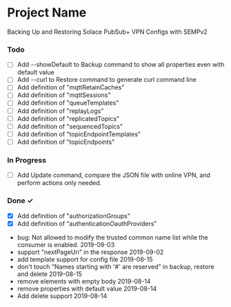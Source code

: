 # Project Name

Backing Up and Restoring Solace PubSub+ VPN Configs with SEMPv2

### Todo

- [ ] Add --showDefault to Backup command to show  all properties even with default value  
- [ ] Add  --curl to Restore command to generate curl  command line  
- [ ] Add definition of "mqttRetainCaches"  
- [ ] Add definition of "mqttSessions"  
- [ ] Add definition of "queueTemplates"  
- [ ] Add definition of "replayLogs"  
- [ ] Add definition of "replicatedTopics"  
- [ ] Add definition of "sequencedTopics"  
- [ ] Add definition of "topicEndpointTemplates"  
- [ ] Add definition of "topicEndpoints"  

### In Progress

- [ ] Add Update command, compare the JSON file with online VPN, and perform actions only needed.  

### Done ✓

- [x] Add definition of "authorizationGroups"  
- [x] Add definition of "authenticationOauthProviders"  
- bug: Not allowed to modify the trusted common name list while the consumer is enabled. 2019-09-03  
- support "nextPageUri" in the response 2019-09-02  
- add template support for config file 2019-08-15  
- don't touch "Names starting with '#' are reserved" in backup, restore and delete 2019-08-15  
- remove elements with empty body 2019-08-14  
- remove properties with default value 2019-08-14  
- Add delete support 2019-08-14  

